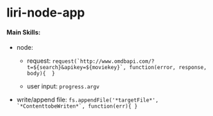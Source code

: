 # liri-node-app

#### Main Skills:
  * node:
    * request:
      ```request(`http://www.omdbapi.com/?t=${search}&apikey=${moviekey}`, function(error, response, body){  }```
     
    
    * user input:
      ```progress.argv```
    
   * write/append file:
      ```fs.appendFile('*targetFile*', `*ContenttobeWriten*`, function(err){ }```

